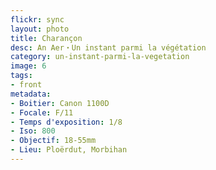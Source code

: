```yaml
---
flickr: sync
layout: photo
title: Charançon
desc: An Aer・Un instant parmi la végétation
category: un-instant-parmi-la-vegetation
image: 6
tags:
- front
metadata:
- Boitier: Canon 1100D
- Focale: F/11
- Temps d'exposition: 1/8
- Iso: 800
- Objectif: 18-55mm
- Lieu: Ploërdut, Morbihan
---
```

